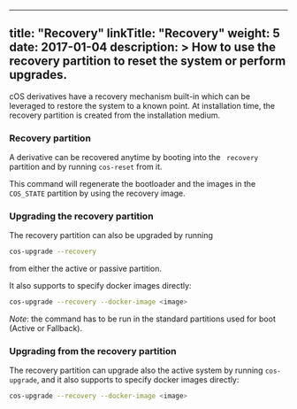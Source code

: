 
---
title: "Recovery"
linkTitle: "Recovery"
weight: 5
date: 2017-01-04
description: >
  How to use the recovery partition to reset the system or perform upgrades.
---

cOS derivatives have a recovery mechanism built-in which can be leveraged to restore the system to a known point. At installation time, the recovery partition is created from the installation medium.

### Recovery partition

A derivative can be recovered anytime by booting into the ` recovery` partition and by running `cos-reset` from it. 

This command will regenerate the bootloader and the images in the `COS_STATE` partition by using the recovery image.

### Upgrading the recovery partition

The recovery partition can also be upgraded by running 

```bash
cos-upgrade --recovery
``` 

from either the active or passive partition.

It also supports to specify docker images directly:

```bash
cos-upgrade --recovery --docker-image <image>
```

*Note*: the command has to be run in the standard partitions used for boot (Active or Fallback).

### Upgrading from the recovery partition

The recovery partition can upgrade also the active system by running `cos-upgrade`, and it also supports to specify docker images directly:

```bash
cos-upgrade --recovery --docker-image <image>
```

